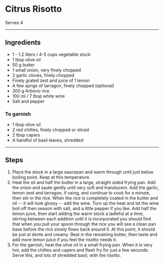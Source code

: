 # Citrus Risotto

Serves 4

---

## Ingredients

* 1 - 1.2 liters / 4-5 cups vegetable stock
* 1 tbsp olive oil
* 50 g butter
* 1 small onion, very finely chopped
* 2 garlic cloves, finely chopped
* Finely grated zest and juice of 1 lemon
* A few sprigs of tarragon, finely chopped (optional)
* 300 g Arborio rice
* 100 ml / 7 tbsp white wine
* Salt and pepper

### To garnish
* 1 tbsp olive oil
* 2 red chillies, finely chopped or sliced
* 2 tbsp capers
* A handful of basil leaves, shredded

---

## Steps

1.  Place the stock in a large saucepan and warm through until just below boiling point. Keep at this temperature.
2.  Heat the oil and half the butter in a large, straight sided frying pan. Add the onion and saute gently until very soft and translucent. Add the garlic, lemon zest and tarragon, if using, and continue to cook for a minute, then stir in the rice. When the rice is completely coated in the butter and oil -- it will look glossy -- add the wine. Turn up the heat and let the wine boil off then season with salt, and a little pepper if you like. Add half the lemon juice, then start adding the warm stock a ladleful at a time, stirring between each addition until it is incorporated you should find that when you pull your spoon through the rice you will see a clean pan base before the rice slowly flows back around it. At this point, it should be just al dente and creamy. Beat in the remaining butter, then taste and add more lemon juice if you feel the risotto needs it.
3.  For the garnish, heat the olive oil in a small frying pan. When it is very hot, add the chillies and capers and flash fry for just a few seconds. Serve this, and lots of shredded basil, with the risotto.